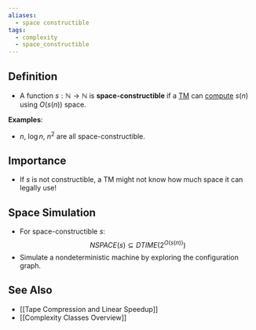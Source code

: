 ```yaml
---
aliases:
  - space constructible
tags:
  - complexity
  - space_constructible
---
```


## Definition
- A function $s : \mathbb{N} \to \mathbb{N}$ is **space-constructible** if a [TM](Turing%20Machines.md) can [compute](Turing%20Machines.md#Configurations%20&%20Computations) $s(n)$ using $O(s(n))$ space.

**Examples**:
- $n$, $\log n$, $n^2$ are all space-constructible.

## Importance
- If $s$ is not constructible, a TM might not know how much space it can legally use!

## Space Simulation
- For space-constructible $s$:
  $$
  NSPACE(s) \subseteq DTIME(2^{O(s(n))})
  $$
- Simulate a nondeterministic machine by exploring the configuration graph.

## See Also
- [[Tape Compression and Linear Speedup]]
- [[Complexity Classes Overview]]
